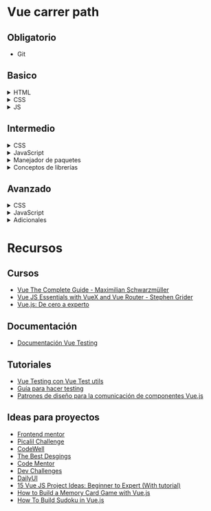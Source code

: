 # Vue carrer path 

## Obligatorio

- Git

## Basico

<details>
<summary>HTML</summary> 
    <ul>
        <details>
            <summary>Etiquetas y estuctura de documento </summary>
            <ul>
                <li> Etiquetas de texto </li>
                <li> Etiquetas de lista </li>
                <li> Etiquetas de imagen </li>
                <li> Etiquetas para tablas </li>
                <li> Enlaces </li>
                <li> Formularios </li>
                <li> Etiquetas contenedoras </li>
            </ul>
        </details>
        <li> HTML semantico </li>
    </ul>
</details>

<details>
    <summary>CSS</summary>
        <ul>
            <li>Selectores</li>
            <li>Unidades de medida</li>
            <li>Colores</li>
            <li>Propiedades de texto</li>
            <li>Pseudoclases y pseudoelementos</li>
            <li>Modelo de caja</li>
            <li>Position</li>
                <ul>
                    <li>Relative</li>
                    <li>Absolute</li>
                </ul>
            <li>Display</li>
        </ul>

</details>

<details>
    <summary> JS </summary>
    <ul>
        <li>Métodos de arreglos</li>        
        <details>
            <summary>ES6</summary>
            <ul>
                <li>Destructuring</li>
                <li>Spread operator</li>
                <li>String literals</li>
                <li>Parametros por defecto</li>
                <li>Arrow functions</li>
                <li>Promesas</li>
                <li>Modulos</li>
            </ul>
        </details>
        <li>Event bubbling</li>
        <li>Hoisting</li>
        <li>Scopes</li>
        <details>
            <summary>Errores</summary>
            <ul>
                <li>Try/catch</li>
                <li>Instanciar un error</li>
            </ul>
        </details>
    </ul>
</details>



## Intermedio

<details>
    <summary>CSS</summary>
	<ul>
        <li>Modelo de cascada</li>
        <li>Flexbox</li>
        <li>Grid</li>
        <li>Responsive design</li>
    </ul>
</details>


<details>
   <summary> JavaScript</summary>
   <ul>
        <li>Asincronismo</li>
        <li>`this`</li>
        <li>Strict mode</li>
        <details>
            <summary>Peticiones HTTP</summary>
            <ul>
                <li>`fetch`</li>
                <li>Axios</li>
                <li>Metodos HTTP</li>
            </ul>
        </details>
    </ul>
</details>


<details>
    <summary>Manejador de paquetes</summary>
    <ul>
        <li> yarn </li>
        <li> npm </li>
    </ul>
</details>
<details>
    <summary>Conceptos de librerías</summary>
        <ul>
        <li> Virtual DOM </li>
        <li> ¿Qué es el estado? </li>
        <details>
            <summary>Ciclo de vida componentes</summary>
            <ul>
                <li> `createApp` </li>
                <li> `beforeCreate` </li>
                <li> `created` </li>
                <li> `compile template` </li>
                <li> `beforeMount` </li>
                <li> `mounted` </li>
                <li> `beforeUpdate` </li>
                <li> `updated` </li>
                <li> `beforeUnmont` </li>
                <li> `unmonted` </li>
            </ul>
        </details>
         <details>
            <summary>Inicializar una aplicación</summary>
            <ul>
                <li> `vue.createApp()` </li>
                <li> `app.mount()` </li>
            </ul>
        </details>
        <details>
            <summary>Lenguaje de template</summary>
			<ul>
                <li> Operador de interpolación `{{ }}` </li>
                <li> `v-once()` </li>
        	</ul>
        </details>
        <details>
            <summary>Directivas de vue</summary>
			<ul>
                <li> Directiva </li>
                <li> Nombre </li>
                <li> Modificador </li>
                <li> Valor </li>
                ```jsx
                v-on:click.stop="doThis"
                //directiva:nombre.modificador="valor"
                ```
        	</ul>
        </details>
        <details>
            <summary>Usar JS dentro de HTML</summary>
			<ul>
                <li> `vbind` o el atajo `:` </li>
        	</ul>
		</details>
        <details>
            <summary>Escuchar eventos</summary>
			<ul>
                <li> `on` o el atajo `@` </li>
        	</ul>
		</details>
        <details>
            <summary>Ciclos y condicionales en componentes</summary>
			<ul>
                <li> `v-if` `v-else` </li>
                <li> `v-for` </li>
        	</ul>
		</details>
        <details>
            <summary>Formularios controlados</summary>
            <ul> 
                <details>
                    <summary>`v-model`</summary>
                    <ul>    
                        <li> Numeros </li>
                        <li> Dropdowns </li>
                        <li> Checkoboxes & Radio Buttons </li>
                        <li> Con componentes </li>
                    </ul>
                </details>
            </ul>
        </details>
         <details>
            <summary>Crear componentes con options API</summary>
			<ul>
                <li> `methods()` </li>
                <li> `data()` </li>
                <li> `computed()` </li>
                <li> `watchers()` </li>
        	</ul>
		</details>
        <details>
            <summary>Estilos dinamicos</summary>
			<ul>
                <li>`:style`</li>
        	</ul>
		</details>
        <details>
            <summary>Vue-CLI</summary>
			<ul>
                <li> Archivos `.vue` </li>
                <li> Comandos Vue </li>
        	</ul>
		</details>
        <details>
            <summary>Comunicar componentes padres-hijos</summary>
            <ul>
                <li> `props: [ ]` </li>
                <details>
                    <summary>Validacion de props</summary>
                    <ul>
                        <li> `type` `required` `default` `validator()` </li>
                	</ul>
		        </details>
                <details>
                    <summary>Eventos personalizados en componentes</summary>
			        <ul>
                        <li> `this.$emit()` </li>
                        <li> `emits: [ ]` </li>
                        <li> El padre reacciona ante el evento transmitido por los componentes hijos </li>
                	</ul>
		        </details>
                <details>
                    <summary>Pasar props a componentes que esten por debajo de los hijos</summary>
                    <ul>
                                <li> `provide()` para componentes padre </li>
                                <li> `inject()`  para componentes hijo </li>
                            </ul>
                </details>
                <details>
                    <summary>Acceder al contenido envuelto dentro de un componente</summary>
                    <ul>
                        <li> `<slot>` </li>
                        <li> `<v-slot>` para slots con nombre </li>
                        <details>
                            <ul>
                            <summary>Scoped slots</summary>
                                <li> `v-slot="propName"` </li>
                            </ul>
                        </details>
                    </ul>
                </details>
            </ul>
        </details>
        <details>
            <summary>Renderizar componentes en otra etiqueta fuera del flujo normal</summary>
            <ul>
            <li> `<telport>` </li>
            <details>
                <summary>Alcances de los componentes</summary>
                <details>
                    <summary>Alcance global</summary>
                    <ul>
                        <li> `app.component()` </li>
                    </ul>
                </details>
                <details>
                    <summary>Alcance local</summary>
                    <ul>
                        <li> `components: { }` </li>
                    </ul>
                </details>
            </details>
            </ul>
        </details>
        <li> Composición de componentes </li>
        <li> Mejores prácticas composición de componentes </li>
        <li> Componentes presentacionales y no presentacionales </li>
        <details>
            <summary>Enrutar una aplicación</summary>
                <ul>
                <details>
                    <summary>Vue-router</summary>
                    <ul>
                        <li> Crear el router `createRouter()` </li>
                        <li> Registrar rutas `routes: [ ]` </li>
                        <li> Crear enlaces `<router-link>` </li>
                        <details>
                            <summary>Agregar parametros `/ruta/:parametro/`</summary>
			                <ul>
                                <li> Acceder a los parametros `this.$route.params.parametro` </li>
                        	</ul>
		                </details>
                        <details>
                            <summary>Navegación con código</summary>
			                <ul>
                                <li> `$router.push()` </li>
                                <li> `$router.forward()` </li>
                                <li> `$router.back()` </li>
                        	</ul>
		                </details>
                        <details>
                            <summary>Navigation guards</summary>
			                <ul>
                                <li> `beforeEach` </li>
                                <li> `beforeEnter` </li>
                                <li> `beforeRouteEnter` </li>
                                <li> `beforeRouterLeave` </li>
                                <li> `afterEach` </li>
                        	</ul>
		                </details>
                    </ul>
                </details>
            </ul>
        </details>
        <details>
            <summary>Manejador de estado</summary>
            <ul>
            <details>
                <summary>VueX</summary>
			    <ul>
                    <li> Inicializar manejador de estado `createStore()` </li>
                    <li> Guardar datos `state()` </li>
                    <li> Acceder a los datos `getters` </li>
                <details>
                    <summary>Cambiar los datos `mutations`</summary>
                    <ul>
                        <li> Payload </li>
                        <li> Para ejecutar cambios en los datos `commit()` </li>
                	</ul>
		        </details>
                <li> Ejecutar código asincrono `actions` </li>
                <li> `mapActions()` `mapGetters()` para acceder a las acciones y datos guardados </li>
                <details>
                    <summary>Encapsular con modulos `modules`</summary>
			        <ul>
                        <li> Leer los datos desde modulos </li>
                	</ul>
                </details>
                <li> Cuando usar un manejador de estado y cuando no </li>
                </ul>
            </details>
        </details>
        <details>
            <summary>Re-utilizar lógica</summary>
			<ul>
                <li> `mixins: []` </li>
                <li> hooks </li>
        	</ul>
		</details>
        <details>
            <summary>Composition API `setup()`</summary>
            <ul>
                <details>
                    <summary>Variables que reacciona a los cambios</summary>
                    <ul>
                        <li> `ref()` para datos primitivos y nodos HTML </li>
                        <li> `reactive()` para objetos </li>
                    </ul>
                </details>
                <li> `functions()` para reemplazar `methods` </li>
                <li> `computed()` para reemplazar `computed` </li>
                <li> Exponer variables </li>
                <details>
                    <summary>Para componentes</summary>
                    <ul>
                        <li> `props`  `context` parametros de `setup()` </li>
                        <li> `provide()` `inject()` como funciones de Vue para usar esos conceptos </li>
                    </ul>
                </details>
                <details>
                    <summary>¿Como usar router y Vuex en Composition API?</summary>
                    <ul>
                        <details>
                            <summary>Usando los hooks diseñados para ello</summary>
                            <ul>
                                <li> `useRouter()` </li>
                                <li> `useStore()` </li>
                            </ul>
                        </details>
                    </ul>
                </details>
            </ul>
        </details>
    </ul>
</details>
  
## Avanzado


<details>
    <summary>CSS</summary>
    <ul>
        <li> Animaciones </li>
        <details>
        <summary>Frameworks</summary>
            <ul>
                <li> Bootstrap </li>
                <li> Style </li>
                <li> Sass </li>
            </ul>
        </details>
    </ul>
</details>
<details>
    <summary>JavaScript</summary>
        <ul>
            <li> Prototypes </li>
            <li> Como funciona el motor de JS </li>
            <li> Import dinamicos </li>
        </ul>
</details>
    <details>
    <summary>Adicionales</summary>
    <ul>
        <li> Webpack </li>
        <li> Autenticación </li>
        <li> Patrones de composición </li>
        <li> Validación de formularios </li>
        <li> Unit testing </li>
        <li> Migraciones </li>
    </ul>
</details>


# Recursos

## Cursos

- [Vue The Complete Guide - Maximilian Schwarzmüller ](https://www.udemy.com/course/vuejs-2-the-complete-guide/)
- [Vue JS Essentials with VueX and Vue Router - Stephen Grider](https://www.udemy.com/course/vue-js-course/)
- [Vue.js: De cero a experto](https://www.udemy.com/course/vuejs-fh/)

## Documentación
- [Documentación Vue Testing](https://testing-library.com/docs/vue-testing-library/intro)


## Tutoriales
- [Vue Testing con Vue Test utils](https://www.youtube.com/watch?v=QIDhzBg5eWY)
- [Guía para hacer testing](https://lmiller1990.github.io/vue-testing-handbook/v3/)
- [Patrones de diseño para la comunicación de componentes Vue.js](https://code.tutsplus.com/es/tutorials/design-patterns-for-communication-between-vuejs-component--cms-32354)

## Ideas para proyectos
- [Frontend mentor](https://www.frontendmentor.io/)
- [Picalil Challenge](https://piccalil.li/category/front-end-challenges-club/)
- [CodeWell](https://www.codewell.cc/)
- [The Best Desgings](https://www.thebestdesigns.com/)
- [Code Mentor](https://www.codementor.io/projects)
- [Dev Challenges](https://devchallenges.io/)
- [DailyUI](https://www.dailyui.co/)
- [15 Vue JS Project Ideas: Beginner to Expert (With tutorial)](https://blog.nerdjfpb.com/project-ideas-for-vue-js-beginners-to-expert/)
- [How to Build a Memory Card Game with Vue.js](https://www.freecodecamp.org/news/how-to-build-a-memory-card-game-with-vuejs/)
- [How To Build Sudoku in Vue.js](https://betterprogramming.pub/how-to-build-sudoku-in-vue-js-f97509b523ed)